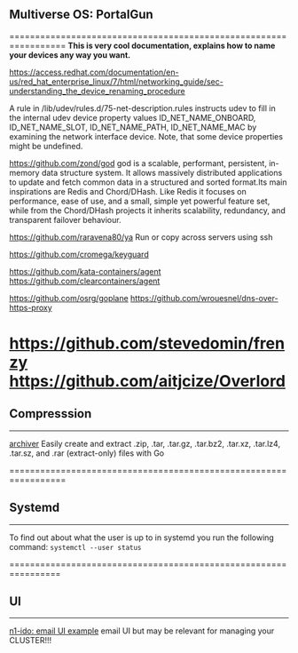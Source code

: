 ##
##  Multiverse OS: PortalGun
=================================================================
**This is very cool documentation, explains how to name your
devices any way you want.**

https://access.redhat.com/documentation/en-us/red_hat_enterprise_linux/7/html/networking_guide/sec-understanding_the_device_renaming_procedure

A rule in /lib/udev/rules.d/75-net-description.rules instructs udev to fill in the internal udev device property values ID_NET_NAME_ONBOARD, ID_NET_NAME_SLOT, ID_NET_NAME_PATH, ID_NET_NAME_MAC by examining the network interface device. Note, that some device properties might be undefined. 

https://github.com/zond/god god is a scalable, performant, persistent, in-memory data structure system. It allows massively distributed applications to update and fetch common data in a structured and sorted format.Its main inspirations are Redis and Chord/DHash. Like Redis it focuses on performance, ease of use, and a small, simple yet powerful feature set, while from the Chord/DHash projects it inherits scalability, redundancy, and transparent failover behaviour.




https://github.com/raravena80/ya Run or copy across servers using ssh

https://github.com/cromega/keyguard

https://github.com/kata-containers/agent
https://github.com/clearcontainers/agent

https://github.com/osrg/goplane
https://github.com/wrouesnel/dns-over-https-proxy
## 
https://github.com/stevedomin/frenzy
https://github.com/aitjcize/Overlord
=================================================================
## Compresssion
-----------------------------------------------------------------
[archiver](https://github.com/mholt/archiver)
Easily create and extract .zip, .tar, .tar.gz, .tar.bz2, .tar.xz,
.tar.lz4, .tar.sz, and .rar (extract-only) files with Go 



=================================================================
## Systemd 
-----------------------------------------------------------------

To find out about what the user is up to in systemd you run the
following command:
		`systemctl --user status`

================================================================
## UI
-----------------------------------------------------------------

[n1-ido: email UI example](https://github.com/edipox/n1-ido)
email UI but may be relevant for managing your CLUSTER!!!
